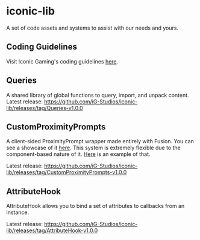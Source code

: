 # iconic-lib
A set of code assets and systems to assist with our needs and yours.

## Coding Guidelines
Visit Iconic Gaming's coding guidelines [here](/Guidelines/index.md).

## Queries
A shared library of global functions to query, import, and unpack content.
Latest release: https://github.com/iG-Studios/iconic-lib/releases/tag/Queries-v1.0.0

## CustomProximityPrompts
A client-sided ProximityPrompt wrapper made entirely with Fusion.
You can see a showcase of it [here](https://twitter.com/iGottic_Real/status/1759282721744998633).
This system is extremely flexible due to the component-based nature of it. [Here](https://twitter.com/iGottic_Real/status/1759597465156600268) is an example of that.

Latest release: https://github.com/iG-Studios/iconic-lib/releases/tag/CustomProximityPrompts-v1.0.0

## AttributeHook
AttributeHook allows you to bind a set of attributes to callbacks from an instance.

Latest release: https://github.com/iG-Studios/iconic-lib/releases/tag/AttributeHook-v1.0.0